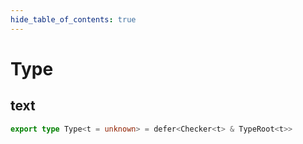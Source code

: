 ```yaml
---
hide_table_of_contents: true
---
```


# Type

## text

```ts
export type Type<t = unknown> = defer<Checker<t> & TypeRoot<t>>
```
